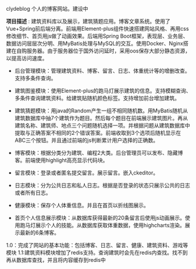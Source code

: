 clydeblog
个人的博客网站。建设中

**项目描述** : 建筑资料库以及展示，建筑猜题应用。博客文章系统。使用了Vue+Spring前后端分离。前端用Element-plus组件快速搭建网站风格、再用css修改细节、首页用js做了动画效果。后端用Spring Boot框架，表现层、业务层、数据访问层层次分明、用MyBatis处理与MySQL的交互。使用Docker、Nginx搭建在自购服务器。由于服务器位于国外访问延时，采用oos保存大部分静态资源，以提高访问速度。
- 后台管理模块：管理建筑资料、博客、留言、日志、体重统计等的增删改查。支持多条件查询。

- 建筑图鉴模块：使用Element-plus的跑马灯展示建筑的信息。支持模糊查询、多条件查询建筑资料。给建筑贴随机颜色标签。支持增加前台增加建筑。

- 建筑猜题模块：用java的Random产生一组不相同随机数。用MyBatis随机从建筑数据库中抽7个建筑作为题目。然后每个题目在前端展示建筑图片。再从建筑名称、建筑师、地点三个问题随机选择一项。并根据问题从建筑数据库中提取与正确答案不相同的2个错误答案。前端收取到3个选项后随机显示在ABC三个按钮。并且通过前端的js判断累计用户选择的正确数。

- 博客模块：根据分类分为建筑、编程2大类。后台管理员可以发布、隐藏博客。前端使用highlight高亮显示代码块。

- 留言模块：登录或者匿名提交留言。展示留言。嵌入ckeditor。

- 日志模块：分为公共日志和私人日志。根据是否登录的状态只展示公共的日志或者所有日志。

- 健康模块：保存个人体重信息。并且在首页以折线图展示。

- 首页个人信息展示模块：从数据库获得最新的20条留言后使用js动画展示。使用跑马灯展示个人的技能。从数据库获取体重数据，使用highcharts渲染。展示最新的6条博客。

1.0：完成了网站的基本功能：包括博客、日志、留言、健康、建筑资料、游戏等模块
1.1:建筑资料模块增加了redis支持。查询建筑时会先在redis内查找。找不到再从数据库查找，并且将内容缓存到redis中